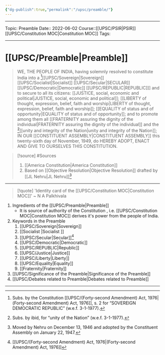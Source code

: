 ```yaml
---
{"dg-publish":true,"permalink":"/upsc/preamble/"}
---
```


----

Topic: Preamble
Date:: 2022-06-02
Course::[[UPSC/PSIR\|PSIR]] [[UPSC/Constitution MOC\|Constitution MOC]]
Tags:

----

# [[UPSC/Preamble\|Preamble]] 
> WE, THE PEOPLE OF INDIA, having solemnly resolved to constitute India into a [^1][[UPSC/Sovereign\|Sovereign]] [[UPSC/Socialist\|Socialist]] [[UPSC/Secular\|SECULAR]] [[UPSC/Democratic\|Democratic]] [[UPSC/REPUBLIC\|REPUBLIC]]] and to secure to all its citizens: [[JUSTICE, social, economic and political\|JUSTICE, social, economic and political]]; [[LIBERTY of thought, expression, belief, faith and worship\|LIBERTY of thought, expression, belief, faith and worship]]; [[EQUALITY of status and of opportunity\|EQUALITY of status and of opportunity]]; and to promote among them all [[FRATERNITY assuring the dignity of the individual\|FRATERNITY assuring the dignity of the individual]] and the [^2][[unity and integrity of the Nation\|unity and integrity of the Nation]]; IN OUR [[CONSTITUENT ASSEMBLY\|CONSTITUENT ASSEMBLY]] this twenty-sixth day of November, 1949, do HEREBY ADOPT, ENACT AND GIVE TO OURSELVES THIS CONSTITUTION.


>[!source] #Sources 
> 1. [[America Constitution\|America Constitution]] 
> 2. Based on [[Objective Resolution\|Objective Resolution]] drafted by [[JL Nehru\|JL Nehru]][^4]


---

> [!quote] 'Identity card of the [[UPSC/Constitution MOC\|Constitution MOC]]'
> ~ N A Palkhivala 



1. Ingredients of the [[UPSC/Preamble\|Preamble]]
	- It is source of authority of the Constitution , i.e. [[UPSC/Constitution MOC\|Constitution MOC]] derives it's power from the people of India.
2. Keywords in the Preamble
	1. [[UPSC/Sovereign\|Sovereign]]
	2. [[Socialist \|Socialist ]]
	3. [[UPSC/Secular\|Secular]][^3] 
	4. [[UPSC/Democratic\|Democratic]] 
	5. [[UPSC/REPUBLIC\|Republic]]
	6. [[UPSC/Justice\|Justice]]
	7. [[UPSC/Liberty\|Liberty]]
	8. [[UPSC/Equality\|Equality]] 
	9. [[Fraternity\|Fraternity]]
3. [[UPSC/Significance of the Preamble\|Significance of the Preamble]]
4. [[UPSC/Debates related to Preamble\|Debates related to Preamble]]





---
[^1]: Subs. by the Constitution [[UPSC/(Forty-second Amendment) Act, 1976\|(Forty-second Amendment) Act, 1976]], s. 2 for “SOVEREIGN DEMOCRATIC REPUBLIC” (w.e.f. 3-1-1977). 
[^2]: Subs. by ibid, for “unity of the Nation” (w.e.f. 3-1-1977).
[^3]:  [[UPSC/(Forty-second Amendment) Act, 1976\|(Forty-second Amendment) Act, 1976]]
[^4]: Moved by Nehru on December 13, 1946 and adopted by the Constituent Assembly on January 22, 1947.
